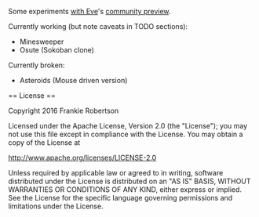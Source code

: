 Some experiments [with Eve](http://witheve.com/)'s [community
preview](http://incidentalcomplexity.com/2016/08/03/july/).

Currently working (but note caveats in TODO sections):
 * Minesweeper
 * Osute (Sokoban clone)

Currently broken:
 * Asteroids (Mouse driven version)

== License ==

Copyright 2016 Frankie Robertson

Licensed under the Apache License, Version 2.0 (the "License");
you may not use this file except in compliance with the License.
You may obtain a copy of the License at

   http://www.apache.org/licenses/LICENSE-2.0

Unless required by applicable law or agreed to in writing, software
distributed under the License is distributed on an "AS IS" BASIS,
WITHOUT WARRANTIES OR CONDITIONS OF ANY KIND, either express or implied.
See the License for the specific language governing permissions and
limitations under the License.
